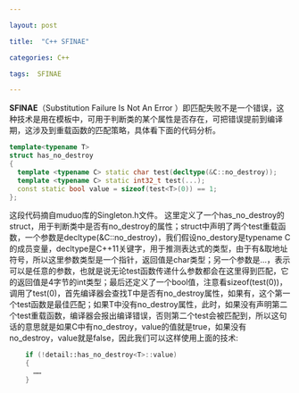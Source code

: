 ```yaml
---

layout: post

title:  "C++ SFINAE"

categories: C++

tags:  SFINAE

---
```

**SFINAE**（Substitution Failure Is Not An Error ）即匹配失败不是一个错误，这种技术是用在模板中，可用于判断类的某个属性是否存在，可把错误提前到编译期，这涉及到重载函数的匹配策略，具体看下面的代码分析。
``` c++
template<typename T>
struct has_no_destroy
{
  template <typename C> static char test(decltype(&C::no_destroy));
  template <typename C> static int32_t test(...);
  const static bool value = sizeof(test<T>(0)) == 1;
};
```
这段代码摘自muduo库的Singleton.h文件。
这里定义了一个has_no_destroy的struct，用于判断类中是否有no_destroy的属性；struct中声明了两个test重载函数，一个参数是decltype(&C::no_destroy)，我们假设no_destory是typename C的成员变量，decltype是C++11关键字，用于推测表达式的类型，由于有&取地址符号，所以这里参数类型是一个指针，返回值是char类型；另一个参数是...，表示可以是任意的参数，也就是说无论test函数传递什么参数都会在这里得到匹配，它的返回值是4字节的int类型；最后还定义了一个bool值，注意看sizeof(test<T>(0))，调用了test<T>(0)，首先编译器会查找T中是否有no_destroy属性，如果有，这个第一个test函数是最佳匹配；如果T中没有no_destroy属性，此时，如果没有声明第二个test重载函数，编译器会报出编译错误，否则第二个test会被匹配到，所以这句话的意思就是如果C中有no_destroy，value的值就是true，如果没有no_destroy，value就是false，因此我们可以这样使用上面的技术:
``` c++
    if (!detail::has_no_destroy<T>::value)
    {
      ……
    }
```